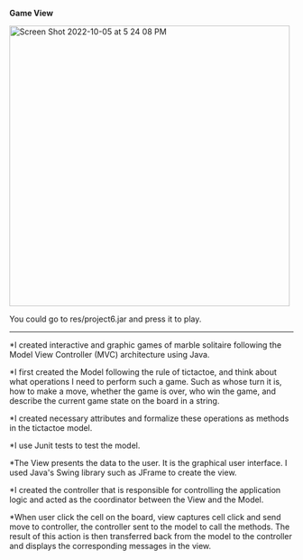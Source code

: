 **Game View**

<img width="497" alt="Screen Shot 2022-10-05 at 5 24 08 PM" src="https://user-images.githubusercontent.com/90473308/194187212-2ea26d3b-a280-48a5-b2a0-351d3eb27a6c.png">

You could go to res/project6.jar and press it to play.

<hr />
*I	created interactive and graphic games of marble solitaire following the Model View Controller (MVC) architecture using Java. 

*I first created the Model following the rule of tictactoe, and think about what operations I need to perform such a game. Such as whose turn it is, how to make a move, whether the game is over, who win the game, and describe the current game state on the board in a string.

*I created necessary attributes and formalize these operations as methods in the tictactoe model. 

*I use Junit tests to test the model.

*The View presents the data to the user. It is the graphical user interface. I used Java's Swing library such as JFrame to create the view.

*I created the controller that is responsible for controlling the application logic and acted as the coordinator between the View and the Model.

*When user click the cell on the board, view captures cell click and send move to controller, the controller sent to the model to call the methods. The result of this action is then transferred back from the model to the controller and displays the corresponding messages in the view.
